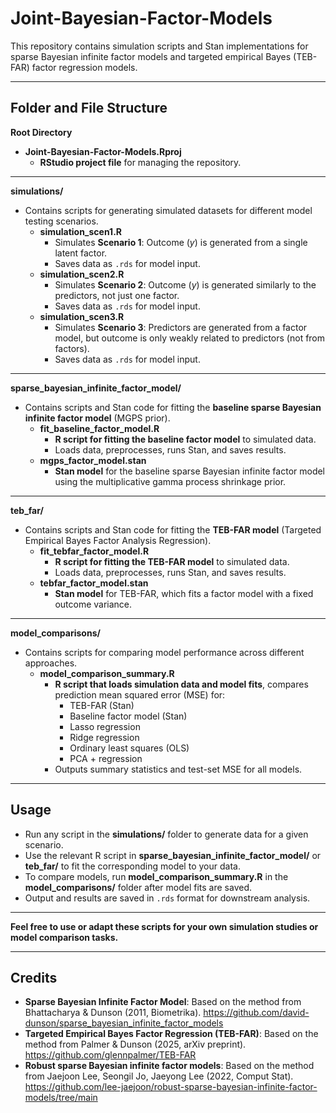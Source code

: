 # Joint-Bayesian-Factor-Models

This repository contains simulation scripts and Stan implementations for sparse Bayesian infinite factor models and targeted empirical Bayes (TEB-FAR) factor regression models.

---

## Folder and File Structure

**Root Directory**

- **Joint-Bayesian-Factor-Models.Rproj**
  - **RStudio project file** for managing the repository.

---

**simulations/**

- Contains scripts for generating simulated datasets for different model testing scenarios.
    - **simulation_scen1.R**
      - Simulates **Scenario 1**: Outcome (*y*) is generated from a single latent factor.
      - Saves data as `.rds` for model input.
    - **simulation_scen2.R**
      - Simulates **Scenario 2**: Outcome (*y*) is generated similarly to the predictors, not just one factor.
      - Saves data as `.rds` for model input.
    - **simulation_scen3.R**
      - Simulates **Scenario 3**: Predictors are generated from a factor model, but outcome is only weakly related to predictors (not from factors).
      - Saves data as `.rds` for model input.

---

**sparse_bayesian_infinite_factor_model/**

- Contains scripts and Stan code for fitting the **baseline sparse Bayesian infinite factor model** (MGPS prior).
    - **fit_baseline_factor_model.R**
      - **R script for fitting the baseline factor model** to simulated data.
      - Loads data, preprocesses, runs Stan, and saves results.
    - **mgps_factor_model.stan**
      - **Stan model** for the baseline sparse Bayesian infinite factor model using the multiplicative gamma process shrinkage prior.

---

**teb_far/**

- Contains scripts and Stan code for fitting the **TEB-FAR model** (Targeted Empirical Bayes Factor Analysis Regression).
    - **fit_tebfar_factor_model.R**
      - **R script for fitting the TEB-FAR model** to simulated data.
      - Loads data, preprocesses, runs Stan, and saves results.
    - **tebfar_factor_model.stan**
      - **Stan model** for TEB-FAR, which fits a factor model with a fixed outcome variance.

---

**model_comparisons/**

- Contains scripts for comparing model performance across different approaches.
    - **model_comparison_summary.R**
      - **R script that loads simulation data and model fits**, compares prediction mean squared error (MSE) for:
        - TEB-FAR (Stan)
        - Baseline factor model (Stan)
        - Lasso regression
        - Ridge regression
        - Ordinary least squares (OLS)
        - PCA + regression
      - Outputs summary statistics and test-set MSE for all models.

---

## Usage

- Run any script in the **simulations/** folder to generate data for a given scenario.
- Use the relevant R script in **sparse_bayesian_infinite_factor_model/** or **teb_far/** to fit the corresponding model to your data.
- To compare models, run **model_comparison_summary.R** in the **model_comparisons/** folder after model fits are saved.
- Output and results are saved in `.rds` format for downstream analysis.

---

**Feel free to use or adapt these scripts for your own simulation studies or model comparison tasks.**

---

## Credits

- **Sparse Bayesian Infinite Factor Model**: Based on the method from Bhattacharya & Dunson (2011, Biometrika). https://github.com/david-dunson/sparse_bayesian_infinite_factor_models
- **Targeted Empirical Bayes Factor Regression (TEB-FAR)**: Based on the method from Palmer & Dunson (2025, arXiv preprint). https://github.com/glennpalmer/TEB-FAR
- **Robust sparse Bayesian infinite factor models**: Based on the method from Jaejoon Lee, Seongil Jo, Jaeyong Lee (2022, Comput Stat). https://github.com/lee-jaejoon/robust-sparse-bayesian-infinite-factor-models/tree/main
